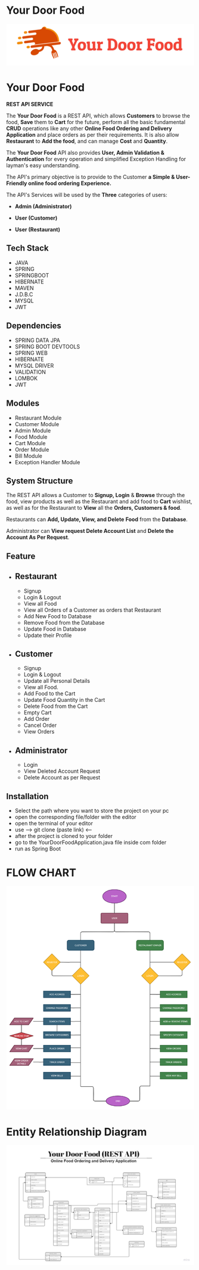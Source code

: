 # Your Door Food

<p align="center">
    <img src="Images/logoYourDoorFood.png" />
<!--     <img src="https://user-images.githubusercontent.com/107456964/220406389-20f8b8d8-ac28-4c2a-b5ed-95f6e1d9afa0.jpg"> -->
</p>  

# Your Door Food

 **REST API SERVICE**

The **Your Door Food** is a REST API, which allows **Customers** to browse the food, **Save** them to **Cart** for the future, perform all the basic fundamental **CRUD** operations like any other **Online Food Ordering and Delivery Application** and place orders as per their requirements. It is also allow **Restaurant** to **Add the food**, and can manage **Cost** and **Quantity**.

The **Your Door Food** API also provides **User, Admin Validation & Authentication** for every operation and simplified Exception Handling for layman's easy understanding. 

The API's primary objective is to provide to the Customer  **a Simple & User-Friendly online food ordering Experience.**

The API's Services  will be used by the **Three** categories of users:

- **Admin (Administrator)**

- **User (Customer)** 

- **User (Restaurant)** 
## Tech Stack

- JAVA
- SPRING
- SPRINGBOOT
- HIBERNATE
- MAVEN
- J.D.B.C
- MYSQL
- JWT
<!-- - SWAGGER UI -->

## Dependencies

- SPRING DATA JPA
- SPRING BOOT DEVTOOLS
- SPRING WEB
- HIBERNATE
- MYSQL DRIVER
- VALIDATION
- LOMBOK
- JWT
<!-- - SWAGGER UI -->

## Modules

- Restaurant Module
- Customer Module
- Admin Module
- Food Module
- Cart Module 
- Order Module
- Bill Module
- Exception Handler Module


## System Structure

The REST API allows a Customer to **Signup, Login** & **Browse** through the food, view products as well as the Restaurant and add food to **Cart** wishlist, as well as for the Restaurant to **View** all the **Orders, Customers & food**.

Restaurants can **Add, Update, View, and Delete** **Food**  from the **Database**.

Administrator can **View request Delete Account List** and **Delete the Account As Per Request**.

<!-- ## About
This project is a team project of 4 members, This is an online ordering and delivery Rest API. We built this Rest API project Within 5 days and this is our project during **the Masai curriculum (Construct Week)** [Demo Video](https://drive.google.com/file/d/1URK-TPSboVi9UFAYG8AROuHEMNi-4vzr/view).-->

## Feature
- Restaurant
    - 
    - Signup
    - Login & Logout
    - View all Food
    - View all Orders of a Customer as orders that Restaurant
    - Add New Food to Database
    - Remove Food from the Database
    - Update Food in Database 
    - Update their Profile

- Customer
    -
    - Signup 
    - Login & Logout
    - Update all Personal Details 
    - View all Food.
    - Add Food to the Cart
    - Update Food Quantity in the Cart 
    - Delete Food from the Cart
    - Empty Cart
    - Add Order
    - Cancel Order
    - View Orders

- Administrator
    -
    - Login
    - View Deleted Account Request
    - Delete Account as per Request

## Installation

<!--- copy this https://github.com/sunnylalwani41/Your_Door_Food_REST_API.git -->
- Select the path where you want to store the project on your pc
- open the corresponding file/folder with the editor
- open the terminal of your editor
- use  --> git clone (paste link) <-- 
- after the project is cloned to your folder
- go to the YourDoorFoodApplication.java file inside com folder
- run as Spring Boot

# FLOW CHART

<img src="Images/Flow_Chart.jpg" />
<!-- ![FlowChartYourDoorFood](https://user-images.githubusercontent.com/107456964/220468355-2e96143c-3811-433b-ae7a-a7f97d00fa53.jpg) -->

# Entity Relationship Diagram

<img src="Images/Your Door Food Entity Relationship Diagram.jpg" />
